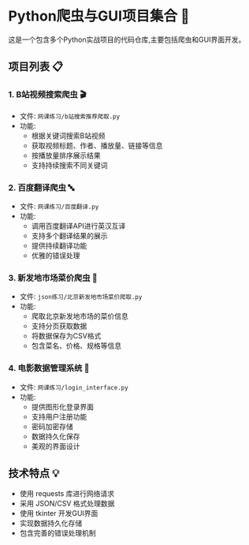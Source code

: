 # Python爬虫与GUI项目集合 🚀

这是一个包含多个Python实战项目的代码仓库,主要包括爬虫和GUI界面开发。

## 项目列表 📋

### 1. B站视频搜索爬虫 🎬

- 文件: `网课练习/b站搜索推荐爬取.py`
- 功能:
  - 根据关键词搜索B站视频
  - 获取视频标题、作者、播放量、链接等信息
  - 按播放量排序展示结果
  - 支持持续搜索不同关键词

### 2. 百度翻译爬虫 🔤

- 文件: `网课练习/百度翻译.py`
- 功能:
  - 调用百度翻译API进行英汉互译
  - 支持多个翻译结果的展示
  - 提供持续翻译功能
  - 优雅的错误处理

### 3. 新发地市场菜价爬虫 🥬

- 文件: `json练习/北京新发地市场菜价爬取.py`
- 功能:
  - 爬取北京新发地市场的菜价信息
  - 支持分页获取数据
  - 将数据保存为CSV格式
  - 包含菜名、价格、规格等信息

### 4. 电影数据管理系统 🎥

- 文件: `网课练习/login_interface.py`
- 功能:
  - 提供图形化登录界面
  - 支持用户注册功能
  - 密码加密存储
  - 数据持久化保存
  - 美观的界面设计

## 技术特点 💡

- 使用 requests 库进行网络请求
- 采用 JSON/CSV 格式处理数据
- 使用 tkinter 开发GUI界面
- 实现数据持久化存储
- 包含完善的错误处理机制
